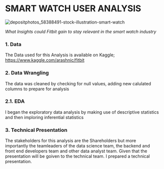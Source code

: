# **SMART WATCH USER ANALYSIS**



![depositphotos_58388491-stock-illustration-smart-watch](https://user-images.githubusercontent.com/76915162/155658706-334e3f5e-8ac4-44df-8f21-ed10fe27a9b8.jpg)

_What Insights could Fitbit gain to stay relevant in the smart watch industry_

### 1. Data
The Data used for this Analysis is available on Kaggle;
https://www.kaggle.com/arashnic/fitbit

### 2. Data Wrangling

The data was cleaned by checking for null values, adding new calulated columns to prepare for analysis


### 2.1. EDA
I began the exploratory data analysis by making use of descriptive statistics and then imploring inferential statistics


### 3. Technical Presentation

The stakeholders for this analysis are the Shareholders but more importantly the teamleaders of the data science team, the backend and front end developers team and other data
analyst team. Given that the presentation will be goiven to the technical team. I prepared a technical presentation.
